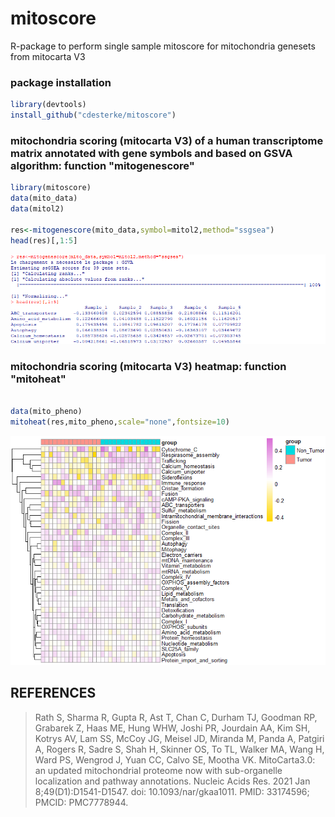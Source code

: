 # mitoscore
R-package to perform single sample mitoscore for mitochondria genesets from mitocarta V3



### package installation
```r
library(devtools)
install_github("cdesterke/mitoscore")
```

### mitochondria scoring (mitocarta V3) of a human transcriptome matrix annotated with gene symbols and based on GSVA algorithm: function "mitogenescore"
```r
library(mitoscore)
data(mito_data)
data(mitol2)

res<-mitogenescore(mito_data,symbol=mitol2,method="ssgsea")
head(res)[,1:5]
```
![res](https://github.com/cdesterke/mitoscore/blob/main/mitogenescore.png)

### mitochondria scoring (mitocarta V3) heatmap: function "mitoheat"
```r

data(mito_pheno)
mitoheat(res,mito_pheno,scale="none",fontsize=10)

```
![res](https://github.com/cdesterke/mitoscore/blob/main/mitoheat.png)


## REFERENCES

> Rath S, Sharma R, Gupta R, Ast T, Chan C, Durham TJ, Goodman RP, Grabarek Z, Haas ME, Hung WHW, Joshi PR, Jourdain AA, Kim SH, Kotrys AV, Lam SS, McCoy JG, Meisel JD, Miranda M, Panda A, Patgiri A, Rogers R, Sadre S, Shah H, Skinner OS, To TL, Walker MA, Wang H, Ward PS, Wengrod J, Yuan CC, Calvo SE, Mootha VK. MitoCarta3.0: an updated mitochondrial proteome now with sub-organelle localization and pathway annotations. Nucleic Acids Res. 2021 Jan 8;49(D1):D1541-D1547. doi: 10.1093/nar/gkaa1011. PMID: 33174596; PMCID: PMC7778944.
